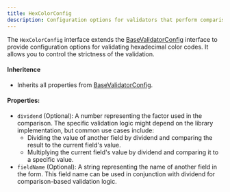 ```yaml
---
title: HexColorConfig 
description: Configuration options for validators that perform comparison-based validation. 
---
```

The `HexColorConfig` interface extends the [BaseValidatorConfig](/api-reference/base-validator-config) interface to provide configuration options for validating hexadecimal color codes. It allows you to control the strictness of the validation.

#### Inheritence
* Inherits all properties from [BaseValidatorConfig](/api-reference/base-validator-config).
#### Properties:
* `dividend` (Optional): A number representing the factor used in the comparison. The specific validation logic might depend on the library implementation, but common use cases include:
    * Dividing the value of another field by dividend and comparing the result to the current field's value.
    * Multiplying the current field's value by dividend and comparing it to a specific value.
* `fieldName` (Optional): A string representing the name of another field in the form. This field name can be used in conjunction with dividend for comparison-based validation logic.
